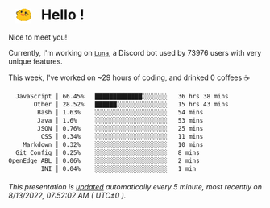 <h1>   <img src="./spoinky.gif" style="vertical-align:middle;" width="30px">   Hello ! </h1>

Nice to meet you!

Currently, I'm working on <a href='https://github.com/Asgarrrr/Luna'>`Luna`</a>, a Discord bot used by 73976 users with very unique features.

This week, I've worked on ~29 hours of coding, and drinked 0 coffees ☕

```
  JavaScript │ 66.45%   █████████████░░░░░░░   36 hrs 38 mins
       Other │ 28.52%   ██████░░░░░░░░░░░░░░   15 hrs 43 mins
        Bash │ 1.63%    ░░░░░░░░░░░░░░░░░░░░   54 mins
        Java │ 1.6%     ░░░░░░░░░░░░░░░░░░░░   53 mins
        JSON │ 0.76%    ░░░░░░░░░░░░░░░░░░░░   25 mins
         CSS │ 0.34%    ░░░░░░░░░░░░░░░░░░░░   11 mins
    Markdown │ 0.32%    ░░░░░░░░░░░░░░░░░░░░   10 mins
  Git Config │ 0.25%    ░░░░░░░░░░░░░░░░░░░░   8 mins
OpenEdge ABL │ 0.06%    ░░░░░░░░░░░░░░░░░░░░   2 mins
         INI │ 0.04%    ░░░░░░░░░░░░░░░░░░░░   1 min
```

###### This presentation is [updated](https://github.com/Asgarrrr) automatically every 5 minute, most recently on 8/13/2022, 07:52:02 AM ( UTC±0 ).